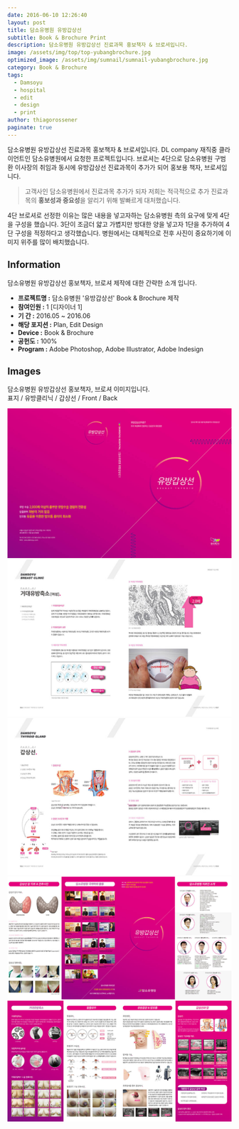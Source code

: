 ```yaml
---
date: 2016-06-10 12:26:40
layout: post
title: 담소유병원 유방갑상선
subtitle: Book & Brochure Print
description: 담소유병원 유방갑상선 진료과목 홍보책자 & 브로셔입니다.
image: /assets/img/top/top-yubangbrochure.jpg
optimized_image: /assets/img/sumnail/sumnail-yubangbrochure.jpg
category: Book & Brochure
tags:
  - Damsoyu
  - hospital
  - edit
  - design
  - print
author: thiagorossener
paginate: true
---
```



<link rel="stylesheet" href="/assets/css/slick.css">
<link rel="stylesheet" href="/assets/css/slick-theme.css">



담소유병원 유방갑상선 진료과목 홍보책자 & 브로셔입니다.
DL company 재직중 클라이언트인 담소유병원에서 요청한 프로젝트입니다.
브로셔는 4단으로 담소유병원 구범환 이사장의 취임과 동시에 유방갑상선 진료과목이 추가가 되어 홍보용 책자, 브로셔입니다.


> 고객사인 담소유병원에서 진료과목 추가가 되자 저희는 적극적으로 추가 진료과목의 **홍보성과 중요성**을 알리기 위해 발빠르게 대처했습니다.

4단 브로셔로 선정한 이유는 많은 내용을 넣고자하는 담소유병원 측의 요구에 맞게 4단을 구성을 했습니다. 3단이 조금더 얇고 가볍지만 방대한 양을 넣고자 1단을 추가하여 4단 구성을 적정하다고 생각했습니다.
병원에서는 대체적으로 전후 사진이 중요하기에 이미지 위주를 많이 배치했습니다.


<!--page-->

## Information

담소유병원 유방갑상선 홍보책자, 브로셔 제작에 대한 간략한 소개 입니다.

- **프로젝트명 :** 담소유병원 '유방갑상선' Book & Brochure 제작
- **참여인원 :** 1 [디자이너 1]
- **기 간 :** 2016.05 ~ 2016.06  
- **해당 포지션 :** Plan, Edit Design
- **Device :** Book & Brochure
- **공헌도 :** 100%
- **Program :** Adobe Photoshop, Adobe Illustrator, Adobe Indesign


<!--page-->

## Images

담소유병원 유방갑상선 홍보책자, 브로셔 이미지입니다.<br>
표지 / 유방클리닉 / 갑상선 / Front / Back

<section class="quotes">
  <div class="bubble">
    <img src="/assets/img/slide/breast-brochure01.jpg" />
  </div>
  <div class="bubble">
    <img src="/assets/img/slide/breast-brochure02.jpg" /> 
  </div>
  <div class="bubble">
    <img src="/assets/img/slide/breast-brochure03.jpg" /> 
  </div>
  <div class="bubble">
    <img src="/assets/img/slide/breast-brochure04.jpg" /> 
  </div>
  <div class="bubble">
    <img src="/assets/img/slide/breast-brochure05.jpg" /> 
  </div>
</section>


<p></p>
<p></p>

<!--page-->



<script type="text/javascript" src="https://cdnjs.cloudflare.com/ajax/libs/jquery/2.1.3/jquery.min.js"></script>
<script type="text/javascript" src="https://cdn.jsdelivr.net/jquery.slick/1.5.0/slick.min.js"></script>

<script>
	$('.quotes').slick({
  dots: true,
  infinite: true,
  autoplay: false,
  autoplaySpeed: 6000,
  speed: 800,
  slidesToShow: 1,
  adaptiveHeight: true
});
$( document ).ready(function() {
$('.no-fouc').removeClass('no-fouc');
});
</script>